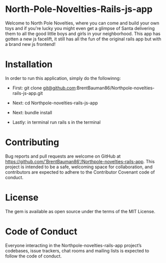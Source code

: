 # North-Pole-Novelties-Rails-js-app

Welcome to North Pole Novelties, where you can come and build your own toys and if you're lucky you might even get a glimpse of Santa delivering them to all the good little boys and girls in your neighborhood.  This app has gotten a new js facelift, it still has all the fun of the original rails app but with a brand new js frontend!       

# Installation

In order to run this application, simply do the followinng:

* First: git clone git@github.com:BrentBauman86/Northpole-novelties-rails-js-app.git

* Next: cd Northpole-novelties-rails-js-app

* Next: bundle install 

* Lastly: in terminal run rails s in the terminal

# Contributing 

Bug reports and pull requests are welcome on GitHub at https://github.com/'BrentBauman86'/Northpole-novelties-rails-app. This project is intended to be a safe, welcoming space for collaboration, and contributors are expected to adhere to the Contributor Covenant code of conduct.

# License 

The gem is available as open source under the terms of the MIT License.

# Code of Conduct 

Everyone interacting in the Northpole-novelties-rails-app project’s codebases, issue trackers, chat rooms and mailing lists is expected to follow the code of conduct.

